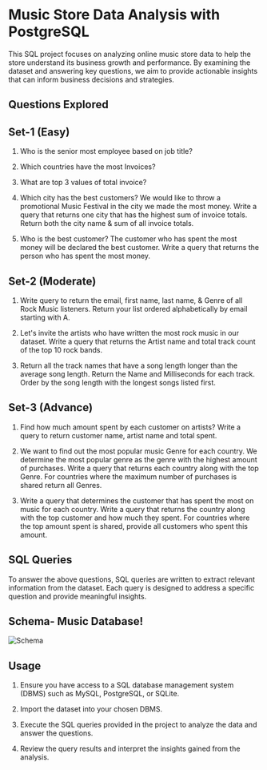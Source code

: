 # Music Store Data Analysis with PostgreSQL

This SQL project focuses on analyzing online music store data to help the store understand its business growth and performance. By examining the dataset and answering key questions, we aim to provide actionable insights that can inform business decisions and strategies.


## Questions Explored

## Set-1 (Easy)
1. Who is the senior most employee based on job title?

2. Which countries have the most Invoices?

3. What are top 3 values of total invoice?

4. Which city has the best customers? We would like to throw a promotional Music Festival in the city we made the most money. Write a query that returns one city that has the highest sum of invoice totals. Return both the city name & sum of all invoice totals.

5. Who is the best customer? The customer who has spent the most money will be declared the best customer. Write a query that returns the person who has spent the most money.

## Set-2 (Moderate)
1. Write query to return the email, first name, last name, & Genre of all Rock Music listeners. Return your list ordered alphabetically by email starting with A.

2. Let's invite the artists who have written the most rock music in our dataset. Write a query that returns the Artist name and total track count of the top 10 rock bands.

3. Return all the track names that have a song length longer than the average song length. Return the Name and Milliseconds for each track. Order by the song length with the longest songs listed first.

## Set-3 (Advance)

1. Find how much amount spent by each customer on artists? Write a query to return customer name, artist name and total spent.

2. We want to find out the most popular music Genre for each country. We determine the most popular genre as the genre with the highest amount of purchases. Write a query that returns each country along with the top Genre. For countries where the maximum number of purchases is shared return all Genres.

3. Write a query that determines the customer that has spent the most on music for each country. Write a query that returns the country along with the top customer and how much they spent. For countries where the top amount spent is shared, provide all customers who spent this amount.
## SQL Queries

To answer the above questions, SQL queries are written to extract relevant information from the dataset. Each query is designed to address a specific question and provide meaningful insights.

## Schema- Music Database!

![Schema]([MusicDatabaseSchema](https://github.com/user-attachments/assets/81970624-a38d-4ab9-920b-c921ca31ec81))


## Usage

1. Ensure you have access to a SQL database management system (DBMS) such as MySQL, PostgreSQL, or SQLite.

2. Import the dataset into your chosen DBMS.

3. Execute the SQL queries provided in the project to analyze the data and answer the questions.

4. Review the query results and interpret the insights gained from the analysis.
